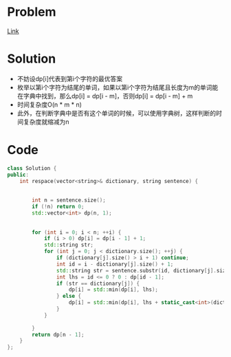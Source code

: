 # Problem
[Link](https://leetcode-cn.com/problems/re-space-lcci/)

# Solution
* 不妨设dp[i]代表到第i个字符的最优答案
* 枚举以第i个字符为结尾的单词，如果以第i个字符为结尾且长度为m的单词能在字典中找到，那么dp[i] = dp[i - m]，否则dp[i] = dp[i - m] + m
* 时间复杂度O(n * m * n)
* 此外，在判断字典中是否有这个单词的时候，可以使用字典树，这样判断的时间复杂度就缩减为n

# Code
```cpp
class Solution {
public:
    int respace(vector<string>& dictionary, string sentence) {
		
        
		int n = sentence.size();
        if (!n) return 0;
		std::vector<int> dp(n, 1);
		
		
		for (int i = 0; i < n; ++i) {
			if (i > 0) dp[i] = dp[i - 1] + 1;
			std::string str;
			for (int j = 0; j < dictionary.size(); ++j) {
				if (dictionary[j].size() > i + 1) continue;
				int id = i - dictionary[j].size() + 1;
				std::string str = sentence.substr(id, dictionary[j].size());
                int lhs = id <= 0 ? 0 : dp[id - 1];
                if (str == dictionary[j]) {    
				    dp[i] = std::min(dp[i], lhs);
                } else {
                    dp[i] = std::min(dp[i], lhs + static_cast<int>(dictionary[j].size()));
                }
			}
			
		}
		return dp[n - 1];
    }
};
```